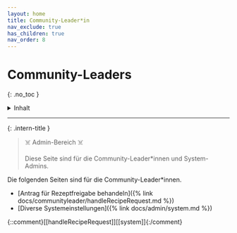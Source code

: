 ```yaml
---
layout: home
title: Community-Leader*in
nav_exclude: true
has_children: true
nav_order: 8
---
```

# Community-Leaders
{: .no_toc }

<details markdown="block">
  <summary>
    Inhalt
  </summary>
  {: .text-delta }
- TOC
{:toc}
</details>

---

{: .intern-title }

> ☠️ Admin-Bereich ☠️
>
>Diese Seite sind für die Community-Leader\*innen und System-Admins.

Die folgenden Seiten sind für die Community-Leader\*innen.

* [Antrag für Rezeptfreigabe behandeln]({% link docs/communityleader/handleRecipeRequest.md %})
* [Diverse Systemeinstellungen]({% link docs/admin/system.md %})

{::comment}[[handleRecipeRequest]][[system]]{:/comment}